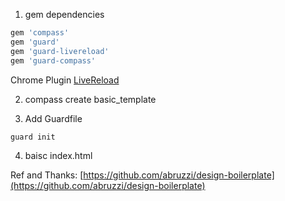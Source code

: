 1. gem dependencies

```ruby
gem 'compass'
gem 'guard'
gem 'guard-livereload'
gem 'guard-compass'
```
  Chrome Plugin [LiveReload](https://chrome.google.com/webstore/detail/livereload/jnihajbhpnppcggbcgedagnkighmdlei)

2. compass create basic_template

3. Add Guardfile

```ruby
guard init
```

4. baisc index.html

Ref and Thanks: [https://github.com/abruzzi/design-boilerplate](https://github.com/abruzzi/design-boilerplate)